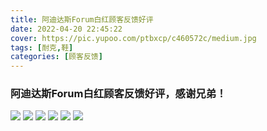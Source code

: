 ```yaml
---
title: 阿迪达斯Forum白红顾客反馈好评
date: 2022-04-20 22:45:22
cover: https://pic.yupoo.com/ptbxcp/c460572c/medium.jpg
tags: [耐克,鞋]
categories: [顾客反馈]
---
```


###  阿迪达斯Forum白红顾客反馈好评，感谢兄弟！
![](https://pic.yupoo.com/ptbxcp/68ef6e6b/5d44c05f.jpg)
![](https://pic.yupoo.com/ptbxcp/4ed219c8/78acec7d.jpg)
![](https://pic.yupoo.com/ptbxcp/7d468f2e/60a7492b.jpg)
![](https://pic.yupoo.com/ptbxcp/3f979630/5e0db9b8.jpg)
![](https://pic.yupoo.com/ptbxcp/c460572c/aa2b887d.jpg)
![](https://pic.yupoo.com/ptbxcp/fdd8b56f/a4e3a63b.jpg)
